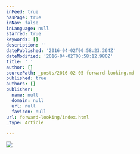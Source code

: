 ```yaml
---
inFeed: true
hasPage: true
inNav: false
inLanguage: null
starred: true
keywords: []
description: ''
datePublished: '2016-04-02T00:58:23.364Z'
dateModified: '2016-04-02T00:58:12.980Z'
title: ' '
author: []
sourcePath: _posts/2016-02-05-forward-looking.md
published: true
authors: []
publisher:
  name: null
  domain: null
  url: null
  favicon: null
url: forward-looking/index.html
_type: Article

---
```

![](https://the-grid-user-content.s3-us-west-2.amazonaws.com/db35ed79-4f90-42c4-ac29-266aab440003.jpg)
